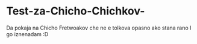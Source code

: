 # Test-za-Chicho-Chichkov-
Da pokaja na Chicho Fretwoakov che ne e tolkova opasno ako stana rano I go iznenadam :D
